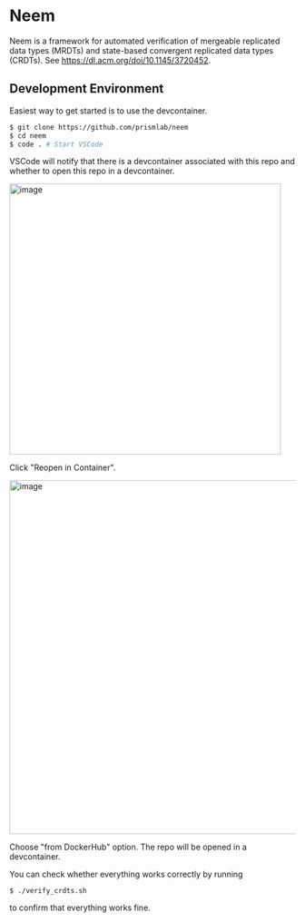# Neem 

Neem is a framework for automated verification of mergeable replicated data types (MRDTs) and state-based convergent replicated data types (CRDTs). See https://dl.acm.org/doi/10.1145/3720452. 

## Development Environment

Easiest way to get started is to use the devcontainer.

```bash
$ git clone https://github.com/prismlab/neem
$ cd neem
$ code . # Start VSCode
```

VSCode will notify that there is a devcontainer associated with this repo and whether to open this repo in a devcontainer. 

<img width="478" alt="image" src="https://github.com/user-attachments/assets/b075dfea-bd34-416b-a6c9-ed6ab0917b22" />

Click "Reopen in Container".

<img width="624" alt="image" src="https://github.com/user-attachments/assets/12b9d66d-827c-4099-9a1f-de527fe3f2cf" />

Choose "from DockerHub" option. The repo will be opened in a devcontainer.

You can check whether everything works correctly by running 

```
$ ./verify_crdts.sh
```

to confirm that everything works fine. 

